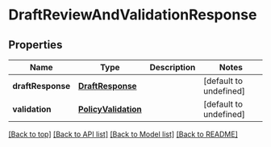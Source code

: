 # DraftReviewAndValidationResponse

## Properties

|Name | Type | Description | Notes|
|------------ | ------------- | ------------- | -------------|
|**draftResponse** | [**DraftResponse**](DraftResponse.md) |  | [default to undefined]|
|**validation** | [**PolicyValidation**](PolicyValidation.md) |  | [default to undefined]|




[[Back to top]](#) [[Back to API list]](../../README.md#documentation-for-api-endpoints) [[Back to Model list]](../../README.md#documentation-for-models) [[Back to README]](../../README.md)
